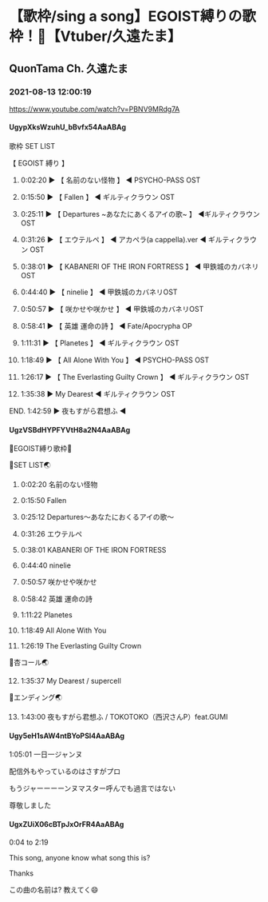 # 【歌枠/sing a song】EGOIST縛りの歌枠！🌙【Vtuber/久遠たま】

## QuonTama Ch. 久遠たま

### 2021-08-13 12:00:19

https://www.youtube.com/watch?v=PBNV9MRdg7A

#### UgypXksWzuhU_bBvfx54AaABAg

歌枠 SET LIST

【 EGOIST 縛り 】

1. 0:02:20 ▶ 【 名前のない怪物 】 ◀ PSYCHO-PASS OST

2. 0:15:50 ▶ 【 Fallen 】 ◀ ギルティクラウン OST

3. 0:25:11 ▶ 【 Departures ~あなたにあくるアイの歌~ 】 ◀ギルティクラウン OST

4. 0:31:26 ▶ 【 エウテルペ 】 ◀ アカペラ(a cappella).ver ◀ ギルティクラウン OST

5. 0:38:01 ▶ 【 KABANERI OF THE IRON FORTRESS 】 ◀ 甲鉄城のカバネリOST

6. 0:44:40 ▶ 【 ninelie 】 ◀ 甲鉄城のカバネリOST

7. 0:50:57 ▶ 【 咲かせや咲かせ 】 ◀ 甲鉄城のカバネリOST

8. 0:58:41 ▶ 【 英雄 運命の詩 】 ◀ Fate/Apocrypha OP

9. 1:11:31 ▶ 【 Planetes 】 ◀ ギルティクラウン OST

10. 1:18:49 ▶ 【 All Alone With You 】 ◀ PSYCHO-PASS OST

11. 1:26:17 ▶ 【 The Everlasting Guilty Crown 】 ◀ ギルティクラウン OST

12. 1:35:38 ▶ My Dearest ◀ ギルティクラウン OST

END. 1:42:59 ▶ 夜もすがら君想ふ ◀



#### UgzVSBdHYPFYVtH8a2N4AaABAg

🎤EGOIST縛り歌枠🎤



🥚SET LIST🌏



01. 0:02:20 名前のない怪物

02. 0:15:50 Fallen

03. 0:25:12 Departures～あなたにおくるアイの歌～

04. 0:31:26 エウテルペ

05. 0:38:01 KABANERI OF THE IRON FORTRESS

06. 0:44:40 ninelie

07. 0:50:57 咲かせや咲かせ

08. 0:58:42 英雄 運命の詩

09. 1:11:22 Planetes

10. 1:18:49 All Alone With You

11. 1:26:19 The Everlasting Guilty Crown



🥚杏コール🌏

12. 1:35:37 My Dearest / supercell



🥚エンディング🌏

13. 1:43:00 夜もすがら君想ふ / TOKOTOKO（西沢さんP）feat.GUMI



#### Ugy5eH1sAW4ntBYoPSl4AaABAg

1:05:01 一日一ジャンヌ

配信外もやっているのはさすがプロ

もうジャーーーーンヌマスター呼んでも過言ではない

尊敬しました



#### UgxZUiX06cBTpJxOrFR4AaABAg

0:04 to 2:19

This song, anyone know what song this is?

Thanks

この曲の名前は? 教えてく😄

